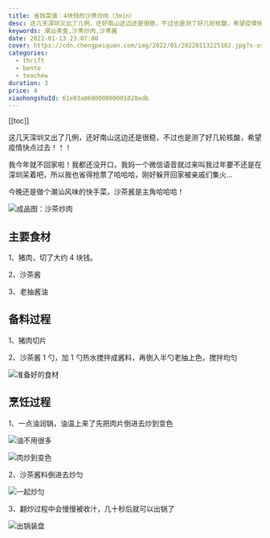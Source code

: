 ```yaml
---
title: 省钱菜谱：4块钱的沙茶炒肉（3min）
desc: 这几天深圳又出了几例，还好南山这边还是很稳，不过也是测了好几轮核酸，希望疫情快点过去！！！今晚还是做个潮汕风味的快手菜，沙茶酱是主角哈哈哈！
keywords: 潮汕美食,沙茶炒肉,沙茶酱
date: 2022-01-13 23:07:00
cover: https://cdn.chengpeiquan.com/img/2022/01/20220113225102.jpg?x-oss-process=image/interlace,1
categories:
  - thrift
  - bento
  - teochew
duration: 3
price: 4
xiaohongshuId: 61e03a060000000001028edb
---
```


[[toc]]

这几天深圳又出了几例，还好南山这边还是很稳，不过也是测了好几轮核酸，希望疫情快点过去！！！

我今年就不回家啦！我都还没开口，我妈一个微信语音就过来叫我过年要不还是在深圳呆着吧，所以我也省得抢票了哈哈哈，刚好躲开回家被亲戚们集火…

今晚还是做个潮汕风味的快手菜，沙茶酱是主角哈哈哈！

![成品图：沙茶炒肉](https://cdn.chengpeiquan.com/img/2022/01/20220113225450.jpg?x-oss-process=image/interlace,1)

## 主要食材

1、猪肉，切了大约 4 块钱。

2、沙茶酱

3、老抽酱油

## 备料过程

1、猪肉切片

2、沙茶酱 1 勺，加 1 勺热水搅拌成酱料，再倒入半勺老抽上色，搅拌均匀

![准备好的食材](https://cdn.chengpeiquan.com/img/2022/01/20220113225455.jpg?x-oss-process=image/interlace,1)

## 烹饪过程

1、一点油润锅，油温上来了先把肉片倒进去炒到变色

![油不用很多](https://cdn.chengpeiquan.com/img/2022/01/20220113225454.jpg?x-oss-process=image/interlace,1)

![肉炒到变色](https://cdn.chengpeiquan.com/img/2022/01/20220113225453.jpg?x-oss-process=image/interlace,1)

2、沙茶酱料倒进去炒匀

![一起炒匀](https://cdn.chengpeiquan.com/img/2022/01/20220113225452.jpg?x-oss-process=image/interlace,1)

3、翻炒过程中会慢慢被收汁，几十秒后就可以出锅了

![出锅装盘](https://cdn.chengpeiquan.com/img/2022/01/20220113225451.jpg?x-oss-process=image/interlace,1)
